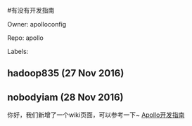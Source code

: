 #有没有开发指南

Owner: apolloconfig

Repo: apollo

Labels: 

## hadoop835 (27 Nov 2016)



## nobodyiam (28 Nov 2016)

你好，我们新增了一个wiki页面，可以参考一下~
[Apollo开发指南](https://github.com/ctripcorp/apollo/wiki/Apollo%E5%BC%80%E5%8F%91%E6%8C%87%E5%8D%97)

